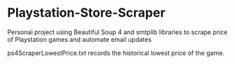 # Playstation-Store-Scraper
Personal project using Beautiful Soup 4 and smtplib libraries to scrape price of Playstation games and automate email updates

ps4ScraperLowestPrice.txt records the historical lowest price of the game.
